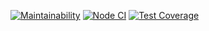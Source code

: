 [![Maintainability](https://api.codeclimate.com/v1/badges/2068638216ca262b66d5/maintainability)](https://codeclimate.com/github/aemelianovich/frontend-project-lvl3/maintainability)
[![Node CI](https://github.com/aemelianovich/frontend-project-lvl3/workflows/Node%20CI/badge.svg)](https://github.com/aemelianovich/frontend-project-lvl3/actions)
[![Test Coverage](https://api.codeclimate.com/v1/badges/2068638216ca262b66d5/test_coverage)](https://codeclimate.com/github/aemelianovich/frontend-project-lvl3/test_coverage)
